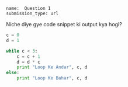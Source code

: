 ```ngMeta
name:  Question 1 
submission_type: url
```

Niche diye gye code snippet ki output kya hogi?


```python
c = 0
d = 1

while c < 3:
    c = c + 1
    d = d * c
    print "Loop Ke Andar", c, d
else:
    print "Loop Ke Bahar", c, d
 ```

